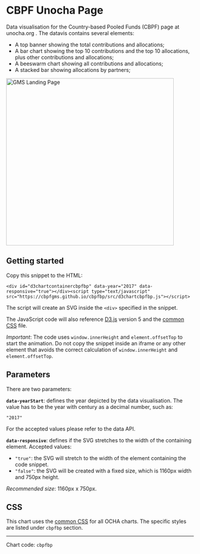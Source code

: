 # CBPF Unocha Page

Data visualisation for the Country-based Pooled Funds (CBPF) page at unocha.org . The datavis contains several elements:

- A top banner showing the total contributions and allocations;
- A bar chart showing the top 10 contributions and the top 10 allocations, plus other contributions and allocations;
- A beeswarm chart showing all contributions and allocations;
- A stacked bar showing allocations by partners; 

<img alt="GMS Landing Page" src="https://cbpfgms.github.io/img/thumbnails/cbpfbp.png" width="450">

## Getting started

Copy this snippet to the HTML:

```<div id="d3chartcontainercbpfbp" data-year="2017" data-responsive="true"></div><script type="text/javascript" src="https://cbpfgms.github.io/cbpfbp/src/d3chartcbpfbp.js"></script>```

The script will create an SVG inside the `<div>` specified in the snippet.

The JavaScript code will also reference [D3.js](https://d3js.org) version 5 and the [common CSS](https://github.com/CBPFGMS/cbpfgms.github.io/raw/master/css/) file.

*Important*: The code uses `window.innerHeight`  and `element.offsetTop` to start the animation. Do not copy the snippet inside an iframe or any other element that avoids the correct calculation of `window.innerHeight`  and `element.offsetTop`.

## Parameters

There are two parameters:

**`data-yearStart`**: defines the year depicted by the data visualisation. The value has to be the year with century as a decimal number, such as:

 `"2017"`

For the accepted values please refer to the data API.

**`data-responsive`**: defines if the SVG stretches to the width of the containing element. Accepted values:

- `"true"`: the SVG will stretch to the width of the element containing the code snippet.
- `"false"`: the SVG will be created with a fixed size, which is 1160px width and 750px height.

*Recommended size*: 1160px x 750px.


## CSS

This chart uses the [common CSS](https://github.com/CBPFGMS/cbpfgms.github.io/raw/master/css/) for all OCHA charts. The specific styles are listed under `cbpfbp` section.

---
Chart code: `cbpfbp`
